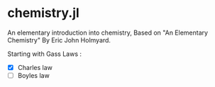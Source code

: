 # chemistry.jl
An elementary introduction into chemistry,
Based on "An Elementary Chemistry" By Eric John Holmyard.

Starting with Gass Laws : 

- [x] Charles law 
- [ ] Boyles law
